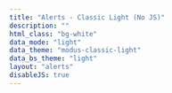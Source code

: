 ```yaml
---
title: "Alerts - Classic Light (No JS)"
description: ""
html_class: "bg-white"
data_mode: "light"
data_theme: "modus-classic-light"
data_bs_theme: "light"
layout: "alerts"
disableJS: true
---
```

